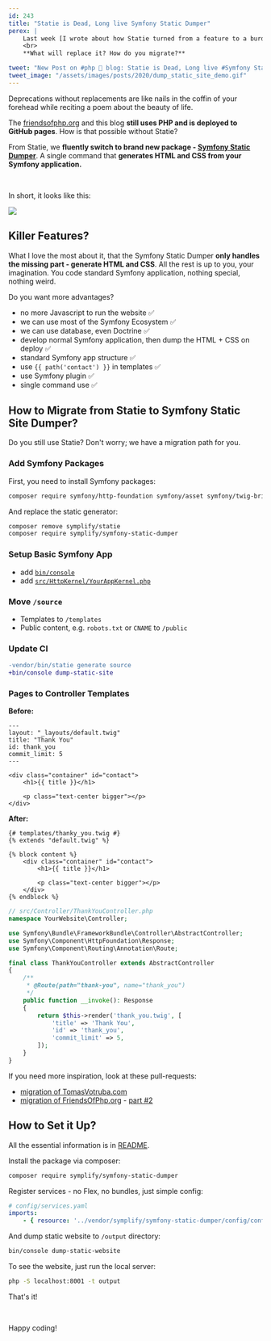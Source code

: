 ```yaml
---
id: 243
title: "Statie is Dead, Long live Symfony Static Dumper"
perex: |
    Last week [I wrote about how Statie turned from a feature to a burden](/blog/2020/03/09/art-of-letting-go/) and why we had to let it go.
    <br>
    **What will replace it? How do you migrate?**

tweet: "New Post on #php 🐘 blog: Statie is Dead, Long live #Symfony Static Dumper"
tweet_image: "/assets/images/posts/2020/dump_static_site_demo.gif"
---
```


Deprecations without replacements are like nails in the coffin of your forehead while reciting a poem about the beauty of life.

The [friendsofphp.org](https://github.com/tomasvotruba/friendsofphp.org) and this blog **still uses PHP and is deployed to GitHub pages**. How is that possible without Statie?

From Statie, we **fluently switch to brand new package - [Symfony Static Dumper](https://github.com/symplify/symfony-static-dumper)**. A single command that **generates HTML and CSS from your Symfony application.**

<br>

In short, it looks like this:

<img src="/assets/images/posts/2020/dump_static_site_demo.gif" class="img-thumbnail">

<br>

## Killer Features?

What I love the most about it, that the Symfony Static Dumper **only handles the missing part - generate HTML and CSS**. All the rest is up to you, your imagination. You code standard Symfony application, nothing special, nothing weird.

Do you want more advantages?

- no more Javascript to run the website ✅
- we can use most of the Symfony Ecosystem ✅
- we can use database, even Doctrine ✅
- develop normal Symfony application, then dump the HTML + CSS on deploy ✅
- standard Symfony app structure ✅
- use `{{ path('contact') }}` in templates ✅
- use Symfony plugin ✅
- single command use ✅


## How to Migrate from Statie to Symfony Static Site Dumper?

Do you still use Statie? Don't worry; we have a migration path for you.

### Add Symfony Packages

First, you need to install Symfony packages:

```bash
composer require symfony/http-foundation symfony/asset symfony/twig-bridge symfony/twig-bundle symfony/flex symfony/framework-bundle symfony/dotenv doctrine/cache erusev/parsedown-extra
```

And replace the static generator:

```bash
composer remove symplify/statie
composer require symplify/symfony-static-dumper
```

### Setup Basic Symfony App

- add [`bin/console`](https://github.com/symfony/demo/blob/main/bin/console)
- add [`src/HttpKernel/YourAppKernel.php`](https://github.com/TomasVotruba/friendsofphp.org/blob/master/src/HttpKernel/FopKernel.php)

### Move `/source`

- Templates to `/templates`
- Public content, e.g. `robots.txt` or `CNAME` to `/public`

### Update CI

```diff
-vendor/bin/statie generate source
+bin/console dump-static-site
```

### Pages to Controller Templates

**Before:**

```twig
---
layout: "_layouts/default.twig"
title: "Thank You"
id: thank_you
commit_limit: 5
---

<div class="container" id="contact">
    <h1>{{ title }}</h1>

    <p class="text-center bigger"></p>
</div>
```


**After:**

```twig
{# templates/thanky_you.twig #}
{% extends "default.twig" %}

{% block content %}
    <div class="container" id="contact">
        <h1>{{ title }}</h1>

        <p class="text-center bigger"></p>
    </div>
{% endblock %}
```

```php
// src/Controller/ThankYouController.php
namespace YourWebsite\Controller;

use Symfony\Bundle\FrameworkBundle\Controller\AbstractController;
use Symfony\Component\HttpFoundation\Response;
use Symfony\Component\Routing\Annotation\Route;

final class ThankYouController extends AbstractController
{
    /**
     * @Route(path="thank-you", name="thank_you")
     */
    public function __invoke(): Response
    {
        return $this->render('thank_you.twig', [
            'title' => 'Thank You',
            'id' => 'thank_you',
            'commit_limit' => 5,
        ]);
    }
}
```

If you need more inspiration, look at these pull-requests:

- [migration of TomasVotruba.com](https://github.com/TomasVotruba/tomasvotruba.com/pull/940)
- [migration of FriendsOfPhp.org](https://github.com/TomasVotruba/friendsofphp.org/pull/162) - [part #2](https://github.com/TomasVotruba/friendsofphp.org/pull/169)

## How to Set it Up?

All the essential information is in [README](https://github.com/symplify/symfony-static-dumper).

Install the package via composer:

```bash
composer require symplify/symfony-static-dumper
```

Register services - no Flex, no bundles, just simple config:

```yaml
# config/services.yaml
imports:
    - { resource: '../vendor/symplify/symfony-static-dumper/config/config.yaml' }
```

And dump static website to `/output` directory:

```bash
bin/console dump-static-website
```

To see the website, just run the local server:

```bash
php -S localhost:8001 -t output
```

That's it!

<br>

Happy coding!
